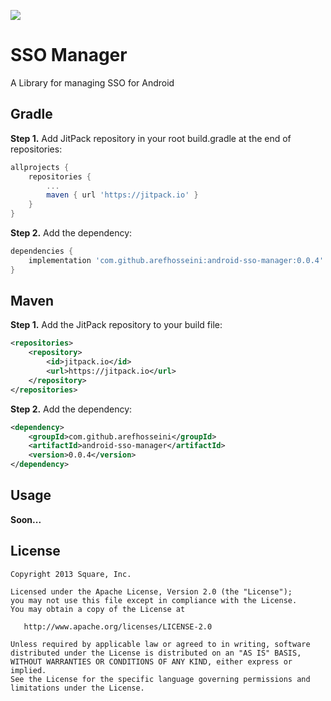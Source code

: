 [![](https://jitpack.io/v/arefhosseini/android-sso-manager.svg)](https://jitpack.io/#arefhosseini/android-sso-manager)

SSO Manager
===========

A Library for managing SSO for Android

Gradle
--------

<b>Step 1.</b> Add JitPack repository in your root build.gradle at the end of repositories:

```groovy
allprojects {
	repositories {
		...
		maven { url 'https://jitpack.io' }
	}
}
```

<b>Step 2.</b> Add the dependency:

```groovy
dependencies {
	implementation 'com.github.arefhosseini:android-sso-manager:0.0.4'
}
```

Maven
--------

<b>Step 1.</b> Add the JitPack repository to your build file:

```xml
<repositories>
	<repository>
		<id>jitpack.io</id>
		<url>https://jitpack.io</url>
	</repository>
</repositories>
```

<b>Step 2.</b> Add the dependency:

```xml
<dependency>
	<groupId>com.github.arefhosseini</groupId>
	<artifactId>android-sso-manager</artifactId>
	<version>0.0.4</version>
</dependency>
```

Usage
------

<b>Soon...</b>

License
--------

    Copyright 2013 Square, Inc.

    Licensed under the Apache License, Version 2.0 (the "License");
    you may not use this file except in compliance with the License.
    You may obtain a copy of the License at

       http://www.apache.org/licenses/LICENSE-2.0

    Unless required by applicable law or agreed to in writing, software
    distributed under the License is distributed on an "AS IS" BASIS,
    WITHOUT WARRANTIES OR CONDITIONS OF ANY KIND, either express or implied.
    See the License for the specific language governing permissions and
    limitations under the License.

